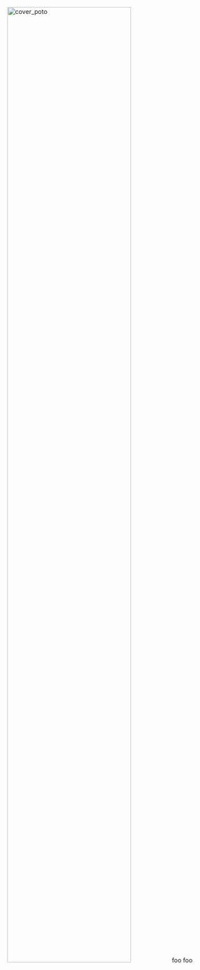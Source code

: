 <img src="hhttps://github.com/mateomartinez510/Springboard/blob/master/Household_Sounds_Capstone/images/cover_photo.png" alt="cover_poto" width="75%" height="75%"/>foo
foo
